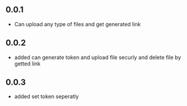## 0.0.1

* Can upload any type of files and get generated link

## 0.0.2

* added can generate token and upload file securly and  delete file by getted link


## 0.0.3

* added set token seperatly

